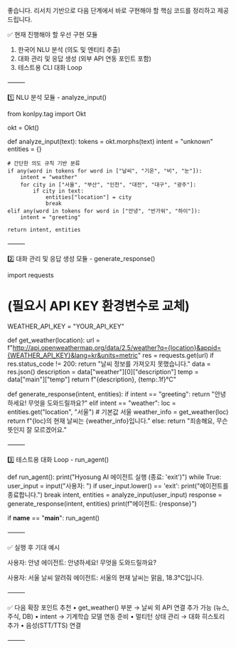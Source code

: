 좋습니다. 리서치 기반으로 다음 단계에서 바로 구현해야 할 핵심 코드를 정리하고 제공드립니다.

✅ 현재 진행해야 할 우선 구현 모듈

1. 한국어 NLU 분석 (의도 및 엔티티 추출)
2. 대화 관리 및 응답 생성 (외부 API 연동 포인트 포함)
3. 테스트용 CLI 대화 Loop

⸻

1️⃣ NLU 분석 모듈 - analyze_input()

from konlpy.tag import Okt

okt = Okt()

def analyze_input(text):
    tokens = okt.morphs(text)
    intent = "unknown"
    entities = {}

    # 간단한 의도 규칙 기반 분류
    if any(word in tokens for word in ["날씨", "기온", "비", "눈"]):
        intent = "weather"
        for city in ["서울", "부산", "인천", "대전", "대구", "광주"]:
            if city in text:
                entities["location"] = city
                break
    elif any(word in tokens for word in ["안녕", "반가워", "하이"]):
        intent = "greeting"

    return intent, entities



⸻

2️⃣ 대화 관리 및 응답 생성 모듈 - generate_response()

import requests

# (필요시 API KEY 환경변수로 교체)
WEATHER_API_KEY = "YOUR_API_KEY"

def get_weather(location):
    url = f"http://api.openweathermap.org/data/2.5/weather?q={location}&appid={WEATHER_API_KEY}&lang=kr&units=metric"
    res = requests.get(url)
    if res.status_code != 200:
        return "날씨 정보를 가져오지 못했습니다."
    data = res.json()
    description = data["weather"][0]["description"]
    temp = data["main"]["temp"]
    return f"{description}, {temp:.1f}°C"

def generate_response(intent, entities):
    if intent == "greeting":
        return "안녕하세요! 무엇을 도와드릴까요?"
    elif intent == "weather":
        loc = entities.get("location", "서울")  # 기본값 서울
        weather_info = get_weather(loc)
        return f"{loc}의 현재 날씨는 {weather_info}입니다."
    else:
        return "죄송해요, 무슨 뜻인지 잘 모르겠어요."



⸻

3️⃣ 테스트용 대화 Loop - run_agent()

def run_agent():
    print("Hyosung AI 에이전트 실행 (종료: 'exit')")
    while True:
        user_input = input("사용자: ")
        if user_input.lower() == 'exit':
            print("에이전트를 종료합니다.")
            break
        intent, entities = analyze_input(user_input)
        response = generate_response(intent, entities)
        print(f"에이전트: {response}")

if __name__ == "__main__":
    run_agent()



⸻

✅ 실행 후 기대 예시

사용자: 안녕
에이전트: 안녕하세요! 무엇을 도와드릴까요?

사용자: 서울 날씨 알려줘
에이전트: 서울의 현재 날씨는 맑음, 18.3°C입니다.



⸻

✅ 다음 확장 포인트 추천
	•	get_weather() 부분 → 날씨 외 API 연결 추가 가능 (뉴스, 주식, DB)
	•	intent → 기계학습 모델 연동 준비
	•	멀티턴 상태 관리 → 대화 히스토리 추가
	•	음성(STT/TTS) 연결

⸻

